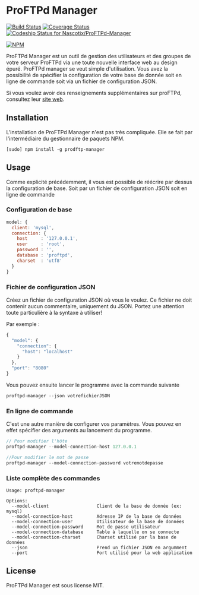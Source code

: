 
# ProFTPd Manager

[![Build Status](https://travis-ci.org/Nascotix/ProFTPd-Manager.png?branch=master)](https://travis-ci.org/Nascotix/ProFTPd-Manager) [![Coverage Status](https://coveralls.io/repos/Nascotix/ProFTPd-Manager/badge.png)](https://coveralls.io/r/Nascotix/ProFTPd-Manager)  [ ![Codeship Status for Nascotix/ProFTPd-Manager](https://www.codeship.io/projects/8d16f630-84e6-0131-d16b-06d26a403a99/status?branch=master)](https://www.codeship.io/projects/15079)

[![NPM](https://nodei.co/npm/proftpd-manager.png)](https://nodei.co/npm/proftpd-manager/)

ProFTPd Manager est un outil de gestion des utilisateurs et des groupes de votre serveur ProFTPd via une toute nouvelle interface web au design épuré. ProFTPd manager se veut simple d'utilisation.
Vous avez la possibilité de spécifier la configuration de votre base de donnée soit en ligne de commande soit via un fichier de configuration JSON.

Si vous voulez avoir des renseignements supplémentaires sur proFTPd, consultez leur [site web](http://www.proftpd.org/).

## Installation

L'installation de ProFTPd Manager n'est pas très compliquée. Elle se fait par l'intermédiaire du gestionnaire de paquets NPM.

```
[sudo] npm install -g prodftp-manager
```

## Usage

Comme explicité précédemment, il vous est possible de réécrire par dessus la configuration de base. Soit par un fichier de configuration JSON soit en ligne de commande

### Configuration de base

```js
model: {
  client: 'mysql',
  connection: {
    host     : '127.0.0.1',
    user     : 'root',
    password : '',
    database : 'proftpd',
    charset  : 'utf8'
  }
}
```

### Fichier de configuration JSON

Créez un fichier de configuration JSON où vous le voulez. Ce fichier ne doit contenir aucun commentaire, uniquement du JSON. Portez une attention toute particulière à la syntaxe à utiliser!

Par exemple :

```js
{
  "model": {
    "connection": {
      "host": "localhost"
    }
  },
  "port": "8080"
}
```

Vous pouvez ensuite lancer le programme avec la commande suivante

```js
proftpd-manager --json votrefichierJSON
```

### En ligne de commande

C'est une autre manière de configurer vos paramètres. Vous pouvez en effet spécifier des arguments au lancement du programme.

```js
// Pour modifier l'hôte
proftpd-manager --model-connection-host 127.0.0.1

//Pour modifier le mot de passe
proftpd-manager --model-connection-password votremotdepasse

```

### Liste complète des commandes

```
Usage: proftpd-manager

Options:
  --model-client                  Client de la base de donnée (ex: mysql)
  --model-connection-host         Adresse IP de la base de données
  --model-connection-user         Utilisateur de la base de données
  --model-connection-password     Mot de passe utilisateur
  --model-connection-database     Table à laquelle on se connecte
  --model-connection-charset      Charset utilisé par la base de données
  --json                          Prend un fichier JSON en argumment
  --port                          Port utilisé pour la web application
```

## License

ProFTPd Manager est sous license MIT.